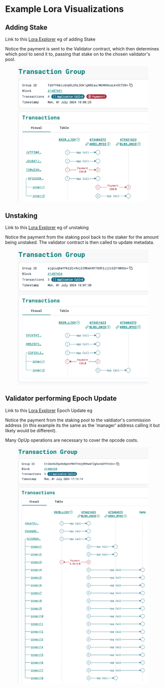 # Example Lora Visualizations

## Adding Stake

Link to this [Lora Explorer](https://lora.algokit.io/testnet/block/41487451/group/Tz6YY6kcJsnpDLGhLSOk1g08Eau%2FWd4NRouLAvDCTD8%3D) eg of adding Stake

Notice the payment is sent to the Validator contract, which then determines which pool to send it to, passing that stake on to the chosen validator's pool.

<figure><img src="../../.gitbook/assets/image.png" alt=""><figcaption></figcaption></figure>

## Unstaking

Link to this [Lora Explorer](https://lora.algokit.io/testnet/block/41487434/group/ejgcuqRaYPkZ2Ev9UjItMbeHXP78OhIJjIcSIFVWRDo%3D) eg of unstaking

Notice the payment from the staking pool back to the staker for the amount being unstaked.  The validator contract is then called to update metadata.

<figure><img src="../../.gitbook/assets/image (1).png" alt=""><figcaption></figcaption></figure>

## Validator performing Epoch Update

Link to this [Lora Explorer](https://lora.algokit.io/testnet/block/41486258/group/E%2BlDoHbZGpXb8qd%2BPRHTFnUjW9hw4FZg5xnUOfFHvOc%3D) Epoch Update eg&#x20;

Notice the payment from the staking pool to the valdiator's commission address  (in this example its the same as the 'manager' address calling it but likely would be different).

Many OpUp operations are necessary to cover the opcode costs.

<figure><img src="../../.gitbook/assets/image (2).png" alt=""><figcaption></figcaption></figure>
